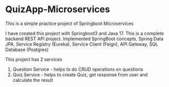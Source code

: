 # QuizApp-Microservices

This is a simple practice project of Springboot Microservices

I have created this project with Springboot3 and Java 17. This is a complete backend REST API project.
Implemented SpringBoot concepts, Spring Data JPA, Service Registry (Eureka), Service Client (Feign), API Gateway, SQL Database (Postgres)

This project has 2 services
1. Question Service - helps to do CRUD operations on questions
2. Quiz Service - helps to create Quiz, get response from user and calculate the result
